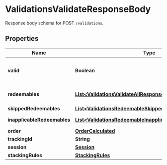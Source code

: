 

# ValidationsValidateResponseBody

Response body schema for POST `/validations`.

## Properties

| Name | Type | Description | Notes |
|------------ | ------------- | ------------- | -------------|
|**valid** | **Boolean** | The result of the validation. It takes all of the redeemables into account and returns a &#x60;false&#x60; if at least one redeemable is inapplicable. Returns &#x60;true&#x60; if all redeemables are applicable. |  |
|**redeemables** | [**List&lt;ValidationsValidateAllResponseBodyRedeemablesItem&gt;**](ValidationsValidateAllResponseBodyRedeemablesItem.md) | Lists validation results of each redeemable. If redeemables_application_mode&#x3D;\&quot;PARTIAL\&quot; all redeemables here will be \&quot;APPLICABLE\&quot; |  |
|**skippedRedeemables** | [**List&lt;ValidationsRedeemableSkipped&gt;**](ValidationsRedeemableSkipped.md) | Lists validation results of each skipped redeemable. |  [optional] |
|**inapplicableRedeemables** | [**List&lt;ValidationsRedeemableInapplicable&gt;**](ValidationsRedeemableInapplicable.md) | Lists validation results of each inapplicable redeemable. |  [optional] |
|**order** | [**OrderCalculated**](OrderCalculated.md) |  |  [optional] |
|**trackingId** | **String** | Hashed customer source ID. |  [optional] |
|**session** | [**Session**](Session.md) |  |  [optional] |
|**stackingRules** | [**StackingRules**](StackingRules.md) |  |  |



